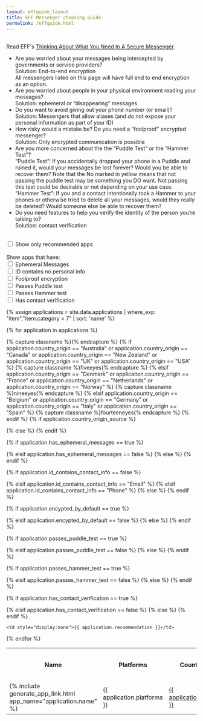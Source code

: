 ```yaml
---
layout: effguide_layout
title: EFF Messenger choosing Guide
permalink: /effguide.html
---
```


<script>
function setFilters() {
  // Declare variables 
  var input, filterRec, filterEph, filterID, filterFoolproof, filterPuddle, filterHammer, filterVer, table, tr, td, i;
  input = document.getElementById("onlyRec");
  filterRec = input.checked;
  input = document.getElementById("ephemCB");
  filterEph = input.checked;
  input = document.getElementById("idCB");
  filterID = input.checked;
  input = document.getElementById("foolproofCB");
  filterFoolproof = input.checked;
  input = document.getElementById("puddleCB");
  filterPuddle = input.checked;
  input = document.getElementById("hammerCB");
  filterHammer = input.checked;
  input = document.getElementById("verifyCB");
  filterVer = input.checked;
  table = document.getElementById("myTable");
  tr = table.getElementsByTagName("tr");

  // Loop through all table rows, and hide those who don't match the search query
  for (i = 0; i < tr.length; i++) {
    td = tr[i].getElementsByTagName("td")[9];
    if (td) {
      if (filterRec && td.innerHTML > 2) {
        tr[i].style.display = "none";
      } else if (filterEph && tr[i].getElementsByTagName("td")[3].innerHTML != "Yes"){
        tr[i].style.display = "none";
      } else if (filterID && tr[i].getElementsByTagName("td")[4].innerHTML != "No"){
        tr[i].style.display = "none";
      } else if (filterFoolproof && tr[i].getElementsByTagName("td")[5].innerHTML != "Yes"){
        tr[i].style.display = "none";
      } else if (filterPuddle && tr[i].getElementsByTagName("td")[6].innerHTML != "Yes"){
        tr[i].style.display = "none";
      } else if (filterHammer && tr[i].getElementsByTagName("td")[7].innerHTML != "Yes"){
        tr[i].style.display = "none";
      } else if (filterVer && tr[i].getElementsByTagName("td")[8].innerHTML != "Yes"){
        tr[i].style.display = "none";
      } else {
        tr[i].style.display = "";
      }
    }
  }
}
</script>

<br>
Read EFF's <a href="https://www.eff.org/deeplinks/2018/03/thinking-about-what-you-need-secure-messenger">Thinking About What You Need In A Secure Messenger</a>.
<br>
<ul>
  <li>Are you worried about your messages being intercepted by governments or service providers?<br>
    Solution: End-to-end encryption<br>
    All messengers listed on this page will have full end to end encryption as an option.<br>
  </li>
  <li>Are you worried about people in your physical environment reading your messages?<br>
  Solution: ephemeral or “disappearing” messages<br>
  </li>
  <li>Do you want to avoid giving out your phone number (or email)?<br>
  Solution: Messengers that allow aliases (and do not expose your personal information as part of your ID)<br>
  </li>
  <li>How risky would a mistake be? Do you need a “foolproof” encrypted messenger?<br>
  Solution: Only encrypted communication is possible<br>
  </li>
  <li>Are you more concerned about the the “Puddle Test” or the “Hammer Test”?<br>
  “Puddle Test”: If you accidentally dropped your phone in a Puddle and ruined it, would your messages be lost forever? Would you be able to recover them? Note that the No marked in yellow means that not passing the puddle test may be something you DO want.  Not passing this test could be desirable or not depending on your use case.<br>
  “Hammer Test”: If you and a contact intentionally took a Hammer to your phones or otherwise tried to delete all your messages, would they really be deleted? Would someone else be able to recover them?<br>
  </li>
  <li>Do you need features to help you verify the identity of the person you’re talking to?<br>
  Solution: contact verification<br>
  </li>
</ul>
<br>
<input type="checkbox" id="onlyRec" onchange="setFilters()" name="onlyRec" value="false"> <label for="onlyRec">Show only recommended apps</label><br>
<br>
Show apps that have:<br>
<input type="checkbox" id="ephemCB" onchange="setFilters()" name="ephemCB" value="false"> <label for="ephemCB">Ephemeral Messages</label><br>
<input type="checkbox" id="idCB" onchange="setFilters()" name="idCB" value="false"> <label for="idCB">ID contains no personal info</label><br>
<input type="checkbox" id="foolproofCB" onchange="setFilters()" name="foolproofCB" value="false"> <label for="foolproofCB">Foolproof encryption</label><br>
<input type="checkbox" id="puddleCB" onchange="setFilters()" name="puddleCB" value="false"> <label for="puddleCB">Passes Puddle test</label><br>
<input type="checkbox" id="hammerCB" onchange="setFilters()" name="hammerCB" value="false"> <label for="hammerCB">Passes Hammer test</label><br>
<input type="checkbox" id="verifyCB" onchange="setFilters()" name="verifyCB" value="false"> <label for="verifyCB">Has contact verification</label><br>

{% assign applications = site.data.applications | where_exp: "item","item.category < 7" | sort: 'name' %}
<table id="myTable">
<th>Name</th>
<th>Platforms</th>
<th width="11%">Country of Origin</th>
<th width="11%">Ephemeral Messages</th>
<th width="11%">ID contains personal info</th>
<th width="11%">Foolproof (All Messages Encrypted)</th>
<th width="11%">Passes Puddle Test</th>
<th width="11%">Passes Hammer Test</th>
<th width="11%">Has Contact Verification</th>
<th style="display:none">Recomendation</th>

{% for application in applications %}
<tr>
	<td>{% include generate_app_link.html app_name="application.name" %}</td>
	<td>{{ application.platforms }}</td>

{% capture classname %}{% endcapture %}
{% if application.country_origin == "Australia"
	or application.country_origin == "Canada"
	or application.country_origin == "New Zealand"
	or application.country_origin == "UK"
	or application.country_origin == "USA" %}
	{% capture classname %}fiveeyes{% endcapture %}
{% elsif application.country_origin == "Denmark"
	or application.country_origin == "France"
	or application.country_origin == "Netherlands"
	or application.country_origin == "Norway" %}
	{% capture classname %}nineeyes{% endcapture %}
{% elsif application.country_origin == "Belgium"
	or application.country_origin == "Germany"
	or application.country_origin == "Italy"
	or application.country_origin == "Spain" %}
	{% capture classname %}fourteeneyes{% endcapture %}
{% endif %}
{% if application.country_origin_source %}
  <td class="{{ classname }}"><a href="{{ application.country_origin_source }}">{{ application.country_origin }}</a></td>
{% else %}
	<td class="{{ classname }}">{{ application.country_origin }}</td>
{% endif %}

{% if application.has_ephemeral_messages == true %}
	<td bgcolor="green">Yes</td>
{% elsif application.has_ephemeral_messages == false %}
	<td bgcolor="red">No</td>
{% else %}
	<td>{{ application.has_ephemeral_messages }}</td>
{% endif %}

{% if application.id_contains_contact_info == false %}
	<td bgcolor="green">No</td>
{% elsif application.id_contains_contact_info == "Email" %}
	<td bgcolor="red">Email</td>
{% elsif application.id_contains_contact_info == "Phone" %}
	<td bgcolor="red">Phone</td>
{% else %}
	<td>{{ application.id_contains_contact_info }}</td>
{% endif %}

{% if application.encypted_by_default == true %}
	<td bgcolor="green">Yes</td>
{% elsif application.encypted_by_default == false %}
	<td bgcolor="red">No</td>
{% else %}
	<td>{{ application.encypted_by_default }}</td>
{% endif %}

{% if application.passes_puddle_test == true %}
	<td bgcolor="green">Yes</td>
{% elsif application.passes_puddle_test == false %}
	<td class="yellow">No</td>
{% else %}
	<td>{{ application.passes_puddle_test }}</td>
{% endif %}

{% if application.passes_hammer_test == true %}
	<td bgcolor="green">Yes</td>
{% elsif application.passes_hammer_test == false %}
	<td bgcolor="red">No</td>
{% else %}
	<td>{{ application.passes_hammer_test }}</td>
{% endif %}

{% if application.has_contact_verification == true %}
	<td bgcolor="green">Yes</td>
{% elsif application.has_contact_verification == false %}
	<td bgcolor="red">No</td>
{% else %}
	<td>{{ application.has_contact_verification }}</td>
{% endif %}

	<td style="display:none">{{ application.recommendation }}</td>
</tr>
{% endfor %}

</table>
<!-- Page updated {{ page.date }}<br> -->
